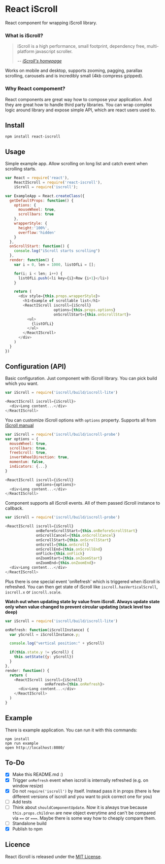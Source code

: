 # React iScroll

React component for wrapping iScroll library.


### What is iScroll?

> iScroll is a high performance, small footprint, dependency free, multi-platform javascript scroller.
>
> -- <cite>[iScroll's homepage][1]</cite>

[1]:http://iscrolljs.com/

Works on mobile and desktop, supports zooming, pagging, parallax scrolling, carousels and is incredibly small (4kb compress gzipped).

### Why React compoment?

React components are great way how to compose your application. And they are great how to handle third party libraries. You can wrap complex logic around library and expose simple API, which are react users used to.

## Install

    npm install react-iscroll

## Usage

Simple example app. Allow scrolling on long list and catch event when scrolling starts.

```js
var React = require('react'),
    ReactIScroll = require('react-iscroll'),
    iScroll = require('iscroll');

var ExampleApp = React.createClass({
  getDefaultProps: function() {
    options: {
      mouseWheel: true,
      scrollbars: true
    },
    wrapperStyle: {
      height:'100%',
      overflow:'hidden'
    }
  },
  onScrollStart: function() {
    console.log("iScroll starts scrolling")
  },
  render: function() {
    var i = 0, len = 1000, listOfLi = [];

    for(i; i < len; i++) {
      listOfLi.push(<li key={i}>Row {i+1}</li>)
    }

    return (
      <div style={this.props.wrapperStyle}>
        <h1>Example of scrollable list</h1>
        <ReactIScroll iscroll={iScroll}
                      options={this.props.options}
                      onScrollStart={this.onScrollStart}>
          <ul>
            {listOfLi}
          </ul>
        </ReactIScroll>
      </div>
    )
  }
})
```

## Configuration (API)

Basic configuration. Just component with iScroll library. You can pick build which you want.

```js
var iScroll = require('iscroll/build/iscroll-lite')

<ReactIScroll iscroll={iScroll}>
  <div>Long content...</div>
</ReactIScroll>
```

You can customize iScroll options with `options` property. Supports all from [iScroll manual](http://iscrolljs.com/)

```js
var iScroll = require('iscroll/build/iscroll-probe')
var options = {
  mouseWheel: true,
  scrollbars: true,
  freeScroll: true,
  invertWheelDirection: true,
  momentum: false,
  indicators: {...}
}

<ReactIScroll iscroll={iScroll}
              options={options}>
  <div>Long content...</div>
</ReactIScroll>
```

Component supports all iScroll events. All of them passed iScroll instance to callback.

```js
var iScroll = require('iscroll/build/iscroll-probe')

<ReactIScroll iscroll={iScroll}
              onBeforeScrollStart={this.onBeforeScrollStart}
              onScrollCancel={this.onScrollCancel}
              onScrollStart={this.onScrollStart}
              onScroll={this.onScroll}
              onScrollEnd={this.onScrollEnd}
              onFlick={this.onFlick}
              onZoomStart={this.onZoomStart}
              onZoomEnd={this.onZoomEnd}>
  <div>Long content...</div>
</ReactIScroll>
```

Plus there is one special event 'onRefresh' which is triggered when iScroll is refreshed. You can then get state of iScroll like `iscroll.hasVerticalScroll`, `iscroll.x` or `iscroll.scale`.

**Watch out when updating state by value from iScroll. Always update state only when value changed to prevent circular updating (stack level too deep)**

```js
var iScroll = require('iscroll/build/iscroll-lite')

onRefresh: function(iScrollInstance) {
  var yScroll = iScrollInstance.y;

  console.log("vertical position:" + yScroll)

  if(this.state.y != yScroll) {
    this.setState({y: yScroll})
  }
},
render: function() {
  return (
    <ReactIScroll iscroll={iScroll}
                  onRefresh={this.onRefresh}>
      <div>Long content...</div>
    </ReactIScroll>
  )
}
```

## Example

There is example application. You can run it with this commands:

```
npm install
npm run example
open http://localhost:8080/
```

## To-Do

- [x] Make this README.md :)
- [x] Trigger `onRefresh` event when iscroll is internally refreshed (e.g. on window resize)
- [x] Do not `require('iscroll')` by itself. Instead pass it in props (there is few different versions of iscroll and you want to pick correct one for you)
- [ ] Add tests
- [ ] Think about `shouldComponentUpdate`. Now it is always true because `this.props.children` are new object everytime and can't be compared via `==` or `===`. Maybe there is some way how to cheaply compare them.
- [ ] Standalone build
- [x] Publish to npm

## Licence

React iScroll is released under the [MIT License](http://www.opensource.org/licenses/MIT).
